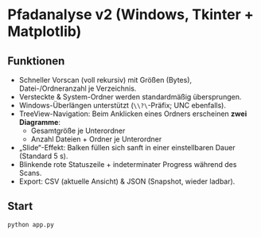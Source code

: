 # Pfadanalyse v2 (Windows, Tkinter + Matplotlib)

## Funktionen
- Schneller Vorscan (voll rekursiv) mit Größen (Bytes), Datei-/Ordneranzahl je Verzeichnis.
- Versteckte & System-Ordner werden standardmäßig übersprungen.
- Windows-Überlängen unterstützt (`\\?\`-Präfix; UNC ebenfalls).
- TreeView-Navigation: Beim Anklicken eines Ordners erscheinen **zwei Diagramme**:
  - Gesamtgröße je Unterordner
  - Anzahl Dateien + Ordner je Unterordner
- „Slide“-Effekt: Balken füllen sich sanft in einer einstellbaren Dauer (Standard 5 s).
- Blinkende rote Statuszeile + indeterminater Progress während des Scans.
- Export: CSV (aktuelle Ansicht) & JSON (Snapshot, wieder ladbar).

## Start
```bash
python app.py
